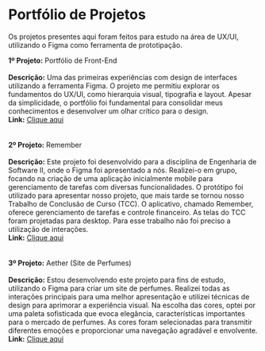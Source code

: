 # Portfólio de Projetos

Os projetos presentes aqui foram feitos para estudo na área de UX/UI, utilizando o Figma como ferramenta de prototipação.

<b>1º Projeto:</b> Portfólio de Front-End
<br>
<br>
<b>Descrição:</b> Uma das primeiras experiências com design de interfaces utilizando a ferramenta Figma. O projeto me permitiu explorar os fundamentos do UX/UI, como hierarquia visual, tipografia e layout. Apesar da simplicidade, o portfólio foi fundamental para consolidar meus conhecimentos e desenvolver um olhar crítico para o design.
<br>
<b>Link:</b> <a href="https://www.figma.com/design/mUMM6dHz6tk76JA2b63jE8/Portf%C3%B3lio---Prog.-WEB?node-id=0-1&node-type=canvas&t=qM012Bv48LkhIhZU-0">Clique aqui</a>
<br>
<br>
<br>
<b>2º Projeto:</b> Remember 
<br>
<br>
<b>Descrição:</b> Este projeto foi desenvolvido para a disciplina de Engenharia de Software II, onde o Figma foi apresentado a nós. Realizei-o em grupo, focando na criação de uma aplicação inicialmente mobile para gerenciamento de tarefas com diversas funcionalidades. O protótipo foi utilizado para apresentar nosso projeto, que mais tarde se tornou nosso Trabalho de Conclusão de Curso (TCC). O aplicativo, chamado Remember, oferece gerenciamento de tarefas e controle financeiro. As telas do TCC foram projetadas para desktop. Para esse trabalho não foi preciso a utilização de interações.
<br>
<b>Link:</b> <a href="https://www.figma.com/design/He72ByRurlefPL3lE00mJC/Fatec-Remember-(Atualizado)?node-id=1040-20&node-type=canvas&t=MmY1HVHm7BoHlAfh-0">Clique aqui</a>
<br>
<br>
<br>
<b>3º Projeto:</b> Aether (Site de Perfumes)
<br>
<br>
<b>Descrição:</b> Estou desenvolvendo este projeto para fins de estudo, utilizando o Figma para criar um site de perfumes. Realizei todas as interações principais para uma melhor apresentação e utilizei técnicas de design para aprimorar a experiência visual. Na escolha das cores, optei por uma paleta sofisticada que evoca elegância, características importantes para o mercado de perfumes. As cores foram selecionadas para transmitir diferentes emoções e proporcionar uma navegação agradável e envolvente.
<br>
<b>Link:</b> <a href="https://www.figma.com/design/GhjKh71KfZ38sKPjwUOrvV/Aether?t=qM012Bv48LkhIhZU-0">Clique aqui</a>


